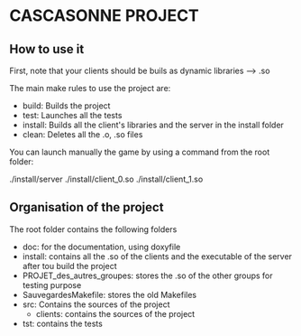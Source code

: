 # CASCASONNE PROJECT

## How to use it

First, note that your clients should be buils as dynamic libraries --> .so

The main make rules to use the project are:

-   build: Builds the project
-   test: Launches all the tests
-   install: Builds all the client's libraries and the server in the install folder
-   clean: Deletes all the .o, .so files

You can launch manually the game by using a command from the root folder:

./install/server ./install/client_0.so ./install/client_1.so

## Organisation of the project

The root folder contains the following folders

-   doc: for the documentation, using doxyfile
-   install: contains all the .so of the clients and the executable of the server after tou build the project
-   PROJET_des_autres_groupes: stores the .so of the other groups for testing purpose
-   SauvegardesMakefile: stores the old Makefiles
-   src: Contains the sources of the project
    -   clients: contains the sources of the project
-   tst: contains the tests
